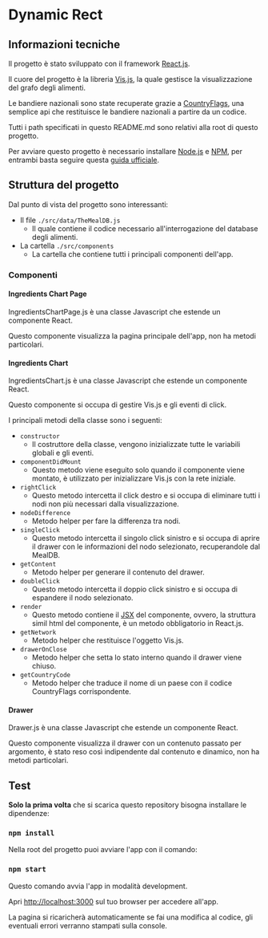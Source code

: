 # Dynamic Rect

## Informazioni tecniche

Il progetto è stato sviluppato con il framework [React.js](https://it.reactjs.org/).

Il cuore del progetto è la libreria [Vis.js](https://visjs.org), la quale gestisce la visualizzazione del grafo degli 
alimenti.

Le bandiere nazionali sono state recuperate grazie a [CountryFlags](https://www.countryflags.io), una semplice api che 
restituisce le bandiere nazionali a partire da un codice.

Tutti i path specificati in questo README.md sono relativi alla root di questo progetto.
 
Per avviare questo progetto è necessario installare [Node.js](https://nodejs.org/it/) e [NPM](https://www.npmjs.com/), 
per entrambi basta seguire questa [guida ufficiale](https://nodejs.org/it/download/).

## Struttura del progetto

Dal punto di vista del progetto sono interessanti: 
 - Il file `./src/data/TheMealDB.js`
    - Il quale contiene il codice necessario all'interrogazione del database degli alimenti.
 - La cartella `./src/components`
    - La cartella che contiene tutti i principali componenti dell'app.

### Componenti

#### Ingredients Chart Page
IngredientsChartPage.js è una classe Javascript che estende un componente React.

Questo componente visualizza la pagina principale dell'app, non ha metodi particolari.

#### Ingredients Chart

IngredientsChart.js è una classe Javascript che estende un componente React.

Questo componente si occupa di gestire Vis.js e gli eventi di click.

I principali metodi della classe sono i seguenti: 
 - `constructor`
    - Il costruttore della classe, vengono inizializzate tutte le variabili globali e gli eventi.
 - `componentDidMount`
    - Questo metodo viene eseguito solo quando il componente viene montato, è utilizzato per inizializzare Vis.js con la
    rete iniziale.
 - `rightClick`
    - Questo metodo intercetta il click destro e si occupa di eliminare tutti i nodi non più necessari dalla 
    visualizzazione.
 - `nodeDifference`
    - Metodo helper per fare la differenza tra nodi.
 - `singleClick`
    - Questo metodo intercetta il singolo click sinistro e si occupa di aprire il drawer con le informazioni del nodo 
    selezionato, recuperandole dal MealDB.
 - `getContent`
    - Metodo helper per generare il contenuto del drawer.
 - `doubleClick`
     - Questo metodo intercetta il doppio click sinistro e si occupa di espandere il nodo selezionato.
 - `render`
    - Questo metodo contiene il [JSX](https://it.reactjs.org/docs/introducing-jsx.html) del componente, ovvero, la 
    struttura simil html del componente, è un metodo obbligatorio in React.js.
 - `getNetwork`
    - Metodo helper che restituisce l'oggetto Vis.js.
 - `drawerOnClose`
     - Metodo helper che setta lo stato interno quando il drawer viene chiuso.
 - `getCountryCode`
     - Metodo helper che traduce il nome di un paese con il codice CountryFlags corrispondente.
     
#### Drawer
Drawer.js è una classe Javascript che estende un componente React.

Questo componente visualizza il drawer con un contenuto passato per argomento, è stato reso così indipendente dal contenuto
e dinamico, non ha metodi particolari.

## Test

**Solo la prima volta** che si scarica questo repository bisogna installare le dipendenze: 

### `npm install`

Nella root del progetto puoi avviare l'app con il comando:

### `npm start`

Questo comando avvia l'app in modalità development.

Apri [http://localhost:3000](http://localhost:3000) sul tuo browser per accedere all'app.

La pagina si ricaricherà automaticamente se fai una modifica al codice, gli eventuali errori verranno stampati sulla console.
